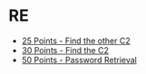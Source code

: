 # RE

- [25 Points - Find the other C2](025_find_the_other_c2.md)
- [30 Points - Find the C2](030_find_the_c2.md)
- [50 Points - Password Retrieval](050_password_retrieval.md)

